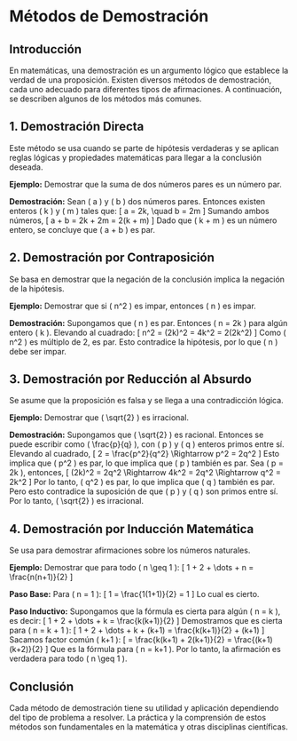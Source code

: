 # Métodos de Demostración

## Introducción

En matemáticas, una demostración es un argumento lógico que establece la verdad de una proposición. Existen diversos métodos de demostración, cada uno adecuado para diferentes tipos de afirmaciones. A continuación, se describen algunos de los métodos más comunes.

## 1. Demostración Directa

Este método se usa cuando se parte de hipótesis verdaderas y se aplican reglas lógicas y propiedades matemáticas para llegar a la conclusión deseada.

**Ejemplo:** Demostrar que la suma de dos números pares es un número par.

**Demostración:**
Sean \( a \) y \( b \) dos números pares. Entonces existen enteros \( k \) y \( m \) tales que:
\[
    a = 2k, \quad b = 2m
\]
Sumando ambos números,
\[
    a + b = 2k + 2m = 2(k + m)
\]
Dado que \( k + m \) es un número entero, se concluye que \( a + b \) es par.

## 2. Demostración por Contraposición

Se basa en demostrar que la negación de la conclusión implica la negación de la hipótesis.

**Ejemplo:** Demostrar que si \( n^2 \) es impar, entonces \( n \) es impar.

**Demostración:**
Supongamos que \( n \) es par. Entonces \( n = 2k \) para algún entero \( k \). Elevando al cuadrado:
\[
    n^2 = (2k)^2 = 4k^2 = 2(2k^2)
\]
Como \( n^2 \) es múltiplo de 2, es par. Esto contradice la hipótesis, por lo que \( n \) debe ser impar.

## 3. Demostración por Reducción al Absurdo

Se asume que la proposición es falsa y se llega a una contradicción lógica.

**Ejemplo:** Demostrar que \( \sqrt{2} \) es irracional.

**Demostración:**
Supongamos que \( \sqrt{2} \) es racional. Entonces se puede escribir como \( \frac{p}{q} \), con \( p \) y \( q \) enteros primos entre sí. Elevando al cuadrado,
\[
    2 = \frac{p^2}{q^2} \Rightarrow p^2 = 2q^2
\]
Esto implica que \( p^2 \) es par, lo que implica que \( p \) también es par. Sea \( p = 2k \), entonces,
\[
    (2k)^2 = 2q^2 \Rightarrow 4k^2 = 2q^2 \Rightarrow q^2 = 2k^2
\]
Por lo tanto, \( q^2 \) es par, lo que implica que \( q \) también es par. Pero esto contradice la suposición de que \( p \) y \( q \) son primos entre sí. Por lo tanto, \( \sqrt{2} \) es irracional.

## 4. Demostración por Inducción Matemática

Se usa para demostrar afirmaciones sobre los números naturales.

**Ejemplo:** Demostrar que para todo \( n \geq 1 \):
\[
    1 + 2 + \dots + n = \frac{n(n+1)}{2}
\]

**Paso Base:** Para \( n = 1 \):
\[
    1 = \frac{1(1+1)}{2} = 1
\]
Lo cual es cierto.

**Paso Inductivo:** Supongamos que la fórmula es cierta para algún \( n = k \), es decir:
\[
    1 + 2 + \dots + k = \frac{k(k+1)}{2}
\]
Demostramos que es cierta para \( n = k + 1 \):
\[
    1 + 2 + \dots + k + (k+1) = \frac{k(k+1)}{2} + (k+1)
\]
Sacamos factor común \( k+1 \):
\[
    = \frac{k(k+1) + 2(k+1)}{2} = \frac{(k+1)(k+2)}{2}
\]
Que es la fórmula para \( n = k+1 \). Por lo tanto, la afirmación es verdadera para todo \( n \geq 1 \).

## Conclusión

Cada método de demostración tiene su utilidad y aplicación dependiendo del tipo de problema a resolver. La práctica y la comprensión de estos métodos son fundamentales en la matemática y otras disciplinas científicas.
